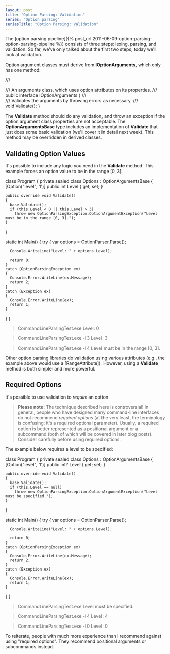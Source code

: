 ```yaml
---
layout: post
title: "Option Parsing: Validation"
series: "Option parsing"
seriesTitle: "Option Parsing: Validation"
---
```

The [option parsing pipeline]({% post_url 2011-06-09-option-parsing-option-parsing-pipeline %}) consists of three steps: lexing, parsing, and validation. So far, we've only talked about the first two steps; today we'll look at validation.



Option argument classes must derive from **IOptionArguments**, which only has one method:




/// <summary>
/// An arguments class, which uses option attributes on its properties.
/// </summary>
public interface IOptionArguments
{
  /// <summary>
  /// Validates the arguments by throwing <see cref="OptionParsingException"/> errors as necessary.
  /// </summary>
  void Validate();
}


The **Validate** method should do any validation, and throw an exception if the option argument class properties are not acceptable. The **OptionArgumentsBase** type includes an implementation of **Validate** that just does some basic validation (we'll cover it in detail next week). This method may be overridden in derived classes.



## Validating Option Values

It's possible to include any logic you need in the **Validate** method. This example forces an option value to be in the range [0, 3]:




class Program
{
  private sealed class Options : OptionArgumentsBase
  {
    [Option("level", 'l')]
    public int Level { get; set; }

    public override void Validate()
    {
      base.Validate();
      if (this.Level < 0 || this.Level > 3)
        throw new OptionParsingException.OptionArgumentException("Level must be in the range [0, 3].");
    }
  }

  static int Main()
  {
    try
    {
      var options = OptionParser.Parse<Options>();

      Console.WriteLine("Level: " + options.Level);

      return 0;
    }
    catch (OptionParsingException ex)
    {
      Console.Error.WriteLine(ex.Message);
      return 2;
    }
    catch (Exception ex)
    {
      Console.Error.WriteLine(ex);
      return 1;
    }
  }
}



> CommandLineParsingTest.exe
Level: 0

> CommandLineParsingTest.exe -l 3
Level: 3

> CommandLineParsingTest.exe -l 4
Level must be in the range [0, 3].


Other option parsing libraries do validation using various attributes (e.g., the example above would use a [RangeAttribute]). However, using a **Validate** method is both simpler and more powerful.



## Required Options

It's possible to use validation to _require_ an option.



> **Please note:** The technique described here is controversial! In general, people who have designed many command-line interfaces do not recommend _required options_ (at the very least, the terminology is confusing: it's a required optional parameter). Usually, a required option is better represented as a positional argument or a subcommand (both of which will be covered in later blog posts). Consider carefully before using required options.


The example below requires a level to be specified:




class Program
{
  private sealed class Options : OptionArgumentsBase
  {
    [Option("level", 'l')]
    public int? Level { get; set; }

    public override void Validate()
    {
      base.Validate();
      if (this.Level == null)
        throw new OptionParsingException.OptionArgumentException("Level must be specified.");
    }
  }

  static int Main()
  {
    try
    {
      var options = OptionParser.Parse<Options>();

      Console.WriteLine("Level: " + options.Level);

      return 0;
    }
    catch (OptionParsingException ex)
    {
      Console.Error.WriteLine(ex.Message);
      return 2;
    }
    catch (Exception ex)
    {
      Console.Error.WriteLine(ex);
      return 1;
    }
  }
}



> CommandLineParsingTest.exe
Level must be specified.

> CommandLineParsingTest.exe -l 4
Level: 4

> CommandLineParsingTest.exe -l 0
Level: 0


To reiterate, people with much more experience than I recommend against using "required options". They recommend positional arguments or subcommands instead.

